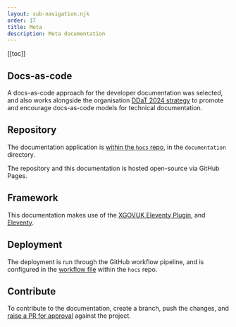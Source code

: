 ```yaml
---
layout: sub-navigation.njk
order: 17
title: Meta
description: Meta documentation
---
```


[[toc]]

## Docs-as-code
A docs-as-code approach for the developer documentation was selected, and also works alongside the organisation [DDaT 2024 strategy](https://www.gov.uk/government/publications/home-office-digital-data-and-technology-strategy-2024/home-office-digital-data-and-technology-strategy-2024#create-shared-technology-products) to promote and encourage docs-as-code models for technical documentation.

## Repository
The documentation application is [within the `hocs` repo](https://github.com/UKHomeOffice/hocs/tree/main/documentation), in the `documentation` directory.

The repository and this documentation is hosted open-source via GitHub Pages.

## Framework
This documentation makes use of the [XGOVUK Eleventy Plugin](https://x-govuk.github.io/govuk-eleventy-plugin/), and [Eleventy](https://www.11ty.dev/).

## Deployment
The deployment is run through the GitHub workflow pipeline, and is configured in the [workflow file](https://github.com/UKHomeOffice/hocs/blob/main/.github/workflows/deploy-to-pages.yml) within the `hocs` repo. 

## Contribute
To contribute to the documentation, create a branch, push the changes, and [raise a PR for approval](https://github.com/UKHomeOffice/hocs/compare) against the project.
